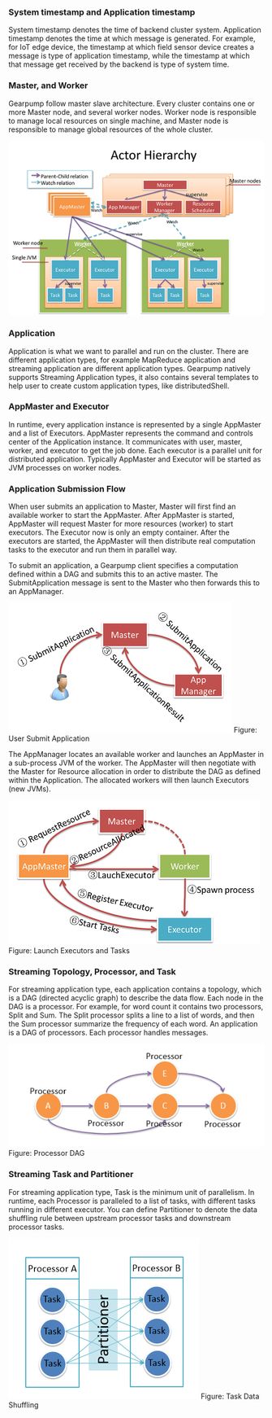 ### System timestamp and Application timestamp

System timestamp denotes the time of backend cluster system. Application timestamp denotes the time at which message is generated. For example, for IoT edge device, the timestamp at which field sensor device creates a message is type of application timestamp, while the timestamp at which that message get received by the backend is type of system time.

### Master, and Worker

Gearpump follow master slave architecture. Every cluster contains one or more Master node, and several worker nodes. Worker node is responsible to manage local resources on single machine, and Master node is responsible to manage global resources of the whole cluster.

![Actor Hierarchy](../img/actor_hierarchy.png)

### Application

Application is what we want to parallel and run on the cluster. There are different application types, for example MapReduce application and streaming application are different application types. Gearpump natively supports Streaming Application types, it also contains several templates to help user to create custom application types, like distributedShell.

### AppMaster and Executor

In runtime, every application instance is represented by a single AppMaster and a list of Executors. AppMaster represents the command and controls center of the Application instance. It communicates with user, master, worker, and executor to get the job done. Each executor is a parallel unit for distributed application. Typically AppMaster and Executor will be started as JVM processes on worker nodes.

### Application Submission Flow

When user submits an application to Master, Master will first find an available worker to start the AppMaster. After AppMaster is started, AppMaster will request Master for more resources (worker) to start executors. The Executor now is only an empty container. After the executors are started, the AppMaster will then distribute real computation tasks to the executor and run them in parallel way.

To submit an application, a Gearpump client specifies a computation defined within a DAG and submits this to an active master. The SubmitApplication message is sent to the Master who then forwards this to an AppManager.

![Submit App](../img/submit.png)
Figure: User Submit Application

The AppManager locates an available worker and launches an AppMaster in a sub-process JVM of the worker. The AppMaster will then negotiate with the Master for Resource allocation in order to distribute the DAG as defined within the Application. The allocated workers will then launch Executors (new JVMs).

![Launch Executors and Tasks](../img/submit2.png)
Figure: Launch Executors and Tasks

### Streaming Topology, Processor, and Task

For streaming application type, each application contains a topology, which is a DAG (directed acyclic graph) to describe the data flow. Each node in the DAG is a processor. For example, for word count it contains two processors, Split and Sum. The Split processor splits a line to a list of words, and then the Sum processor summarize the frequency of each word.
An application is a DAG of processors. Each processor handles messages.

![DAG](../img/dag.png)
Figure: Processor DAG

### Streaming Task and Partitioner

For streaming application type, Task is the minimum unit of parallelism. In runtime, each Processor is paralleled to a list of tasks, with different tasks running in different executor. You can define Partitioner to denote the data shuffling rule between upstream processor tasks and downstream processor tasks.

![Data Shuffle](../img/shuffle.png)
Figure: Task Data Shuffling
